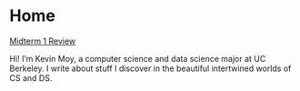 # Home 

[Midterm 1 Review](notes)

Hi! I’m Kevin Moy, a computer science and data science major at UC Berkeley. I write about stuff I discover in the beautiful intertwined worlds of CS and DS.
